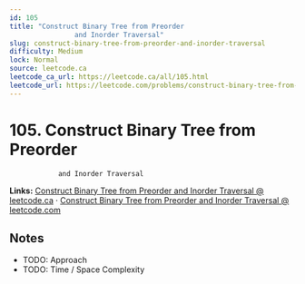 ```yaml
--- 
id: 105
title: "Construct Binary Tree from Preorder
                and Inorder Traversal"
slug: construct-binary-tree-from-preorder-and-inorder-traversal
difficulty: Medium
lock: Normal
source: leetcode.ca
leetcode_ca_url: https://leetcode.ca/all/105.html
leetcode_url: https://leetcode.com/problems/construct-binary-tree-from-preorder-and-inorder-traversal/
---
```


# 105. Construct Binary Tree from Preorder
                and Inorder Traversal

**Links:** [Construct Binary Tree from Preorder
                and Inorder Traversal @ leetcode.ca](https://leetcode.ca/all/105.html) · [Construct Binary Tree from Preorder
                and Inorder Traversal @ leetcode.com](https://leetcode.com/problems/construct-binary-tree-from-preorder-and-inorder-traversal/)

## Notes
- TODO: Approach
- TODO: Time / Space Complexity
